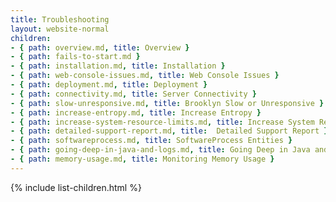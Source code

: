 ```yaml
---
title: Troubleshooting
layout: website-normal
children:
- { path: overview.md, title: Overview }
- { path: fails-to-start.md }
- { path: installation.md, title: Installation }
- { path: web-console-issues.md, title: Web Console Issues }
- { path: deployment.md, title: Deployment }
- { path: connectivity.md, title: Server Connectivity }
- { path: slow-unresponsive.md, title: Brooklyn Slow or Unresponsive }
- { path: increase-entropy.md, title: Increase Entropy }
- { path: increase-system-resource-limits.md, title: Increase System Resource Limits }
- { path: detailed-support-report.md, title:  Detailed Support Report }
- { path: softwareprocess.md, title: SoftwareProcess Entities }
- { path: going-deep-in-java-and-logs.md, title: Going Deep in Java and Logs }
- { path: memory-usage.md, title: Monitoring Memory Usage }
---
```


{% include list-children.html %}
